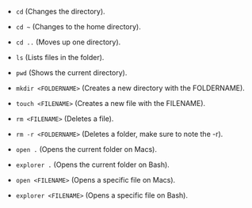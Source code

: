 


  * `cd` (Changes the directory).

  * `cd ~` (Changes to the home directory).

  * `cd ..` (Moves up one directory).

  * `ls` (Lists files in the folder).

  * `pwd` (Shows the current directory).

  * `mkdir <FOLDERNAME>` (Creates a new directory with the FOLDERNAME).

  * `touch <FILENAME>` (Creates a new file with the FILENAME).

  * `rm <FILENAME>` (Deletes a file).

  * `rm -r <FOLDERNAME>` (Deletes a folder, make sure to note the -r).

  * `open .` (Opens the current folder on Macs).

  * `explorer .` (Opens the current folder on Bash).

  * `open <FILENAME>` (Opens a specific file on Macs).

  * `explorer <FILENAME>` (Opens a specific file on Bash).